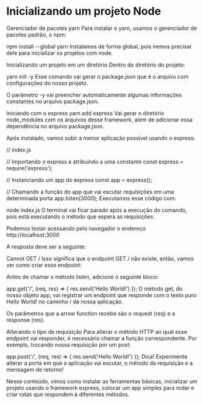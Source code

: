 # Inicializando um projeto Node
Gerenciador de pacotes yarn
Para instalar o yarn, usamos o gerenciador de pacotes padrão, o npm:

npm install --global yarn
Instalamos de forma global, pois iremos precisar dele para inicializar os projetos com node.

Inicializando um projeto em um diretório
Dentro do diretório do projeto:

yarn init -y
Esse comando vai gerar o package.json que é o arquivo com configurações do nosso projeto.

O parâmetro -y vai preencher automaticamente algumas informações constantes no arquivo package.json.

Iniciando com o express
yarn add express
Vai gerar o diretório node_modules com os arquivos desse framework, além de adicionar essa dependência no arquivo package.json.

Após instalado, vamos subir a menor aplicação possível usando o express:

// index.js

// Importando o express e atribuindo a uma constante
const express = require('express');

// Instanciando um app do express
const app = express();

// Chamando a função do app que vai escutar requisições em uma determinada porta
app.listen(3000);
Executamos esse código com:

node index.js
O terminal vai ficar parado após a execução do comando, pois está executando o método que espera as requisições.

Podemos testar acessando pelo navegador o endereço http://localhost:3000

A resposta deve ser a seguinte:

Cannot GET /
Isso significa que o endpoint GET / não existe, então, vamos ver como criar esse endpoint:

Antes de chamar o método listen, adicione o seguinte bloco:

app.get('/', (req, res) => {
    res.send('Hello World!')
});
O método get, do nosso objeto app, vai registrar um endpoint que responde com o texto puro Hello World! no caminho / da nossa aplicação.

Os parâmetros que a arrow function recebe são o request (req) e a response (res).

Alterando o tipo de requisição
Para alterar o método HTTP ao qual esse endpoint vai responder, é necessário chamar a função correspondente. Por exemplo, trocando nossa requisição por um post:

app.post('/', (req, res) => {
    res.send('Hello World!')
});
Dica!
Experimente alterar a porta em que a aplicação vai escutar, o método da requisição e a mensagem de retorno!

Nesse conteúdo, vimos como instalar as ferramentas básicas, inicializar um projeto usando o framework express, colocar um app simples para rodar e criar rotas que respondem à diferentes métodos.